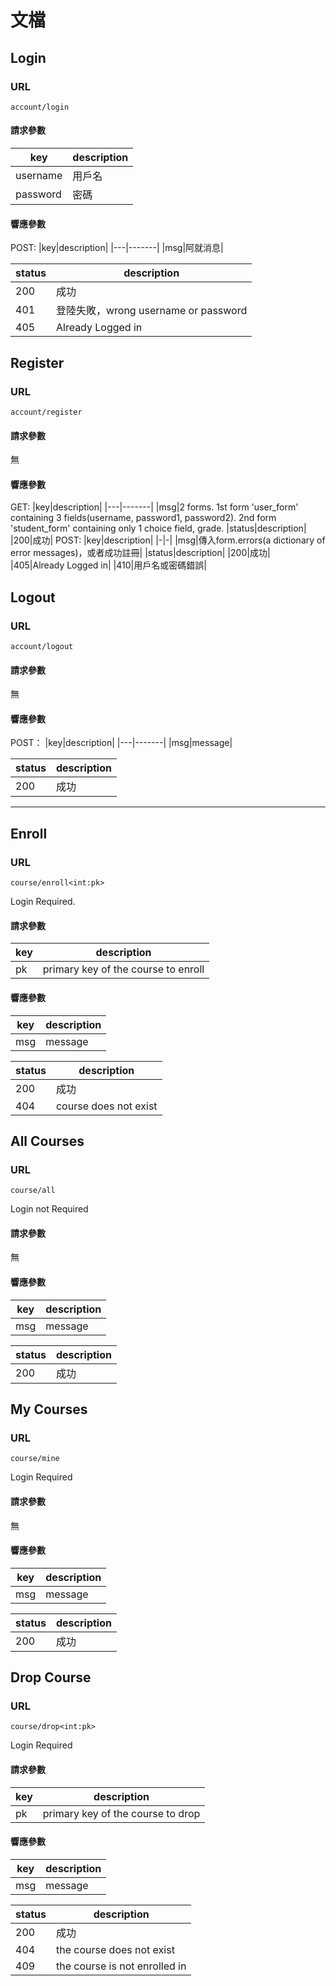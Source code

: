 # 文檔
## Login
### URL
`account/login`
#### 請求參數
|key|description|
|--------|--------|
|username|用戶名|
|password|密碼|
#### 響應參數
POST:
|key|description|
|---|-------|
|msg|阿就消息|

|status|description|
|----|---|
|200|成功|
|401|登陸失敗，wrong username or password|
|405|Already Logged in|

## Register
### URL
`account/register`
#### 請求參數
無
#### 響應參數
GET:
|key|description|
|---|-------|
|msg|2 forms. 1st form 'user_form' containing 3 fields(username, password1, password2). 2nd form 'student_form' containing only 1 choice field, grade.
|status|description|
|200|成功|
POST:
|key|description|
|-|-|
|msg|傳入form.errors(a dictionary of error messages)，或者成功註冊|
|status|description|
|200|成功|
|405|Already Logged in|
|410|用戶名或密碼錯誤|

## Logout
### URL
`account/logout`
#### 請求參數
無
#### 響應參數
POST：
|key|description|
|---|-------|
|msg|message|

|status|description|
|----|---|
|200|成功|
---
## Enroll
### URL
`course/enroll<int:pk>`

Login Required.
#### 請求參數
|key|description|
|--------|--------|
|pk|primary key of the course to enroll|
#### 響應參數
|key|description|
|---|-------|
|msg|message|

|status|description|
|----|---|
|200|成功|
|404|course does not exist|

## All Courses
### URL
`course/all`

Login not Required
#### 請求參數
無
#### 響應參數
|key|description|
|---|-------|
|msg|message|

|status|description|
|----|---|
|200|成功|

## My Courses
### URL
`course/mine`

Login Required
#### 請求參數
無
#### 響應參數
|key|description|
|---|-------|
|msg|message|

|status|description|
|----|---|
|200|成功|

## Drop Course
### URL
`course/drop<int:pk>`

Login Required
#### 請求參數
|key|description|
|--------|--------|
|pk|primary key of the course to drop|
#### 響應參數
|key|description|
|---|-------|
|msg|message|

|status|description|
|----|---|
|200|成功|
|404|the course does not exist|
|409|the course is not enrolled in|

